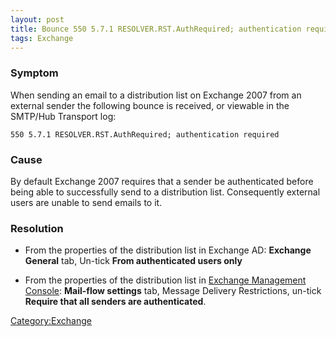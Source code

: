 ```yaml
---
layout: post 
title: Bounce 550 5.7.1 RESOLVER.RST.AuthRequired; authentication required (Exchange 2007)
tags: Exchange
---
```


### Symptom

When sending an email to a distribution list on Exchange 2007 from an
external sender the following bounce is received, or viewable in the
SMTP/Hub Transport log:

    550 5.7.1 RESOLVER.RST.AuthRequired; authentication required

### Cause

By default Exchange 2007 requires that a sender be authenticated before
being able to successfully send to a distribution list. Consequently
external users are unable to send emails to it.

### Resolution

-   From the properties of the distribution list in Exchange AD:
    **Exchange General** tab, Un-tick **From authenticated users only**

<!-- -->

-   From the properties of the distribution list in [Exchange Management
    Console](http://technet.microsoft.com/en-us/library/bb123762.aspx):
    **Mail-flow settings** tab, Message Delivery Restrictions, un-tick
    **Require that all senders are authenticated**.

[Category:Exchange](Category:Exchange "wikilink")

